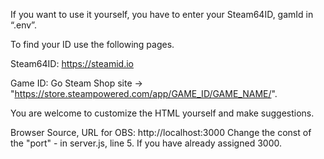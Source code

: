 If you want to use it yourself, you have to enter your Steam64ID, gamId in “.env”.

To find your ID use the following pages.

Steam64ID: https://steamid.io

Game ID: Go Steam Shop site -> "https://store.steampowered.com/app/GAME_ID/GAME_NAME/".

You are welcome to customize the HTML yourself and make suggestions.

Browser Source, URL for OBS: http://localhost:3000
Change the const of the "port" - in server.js, line 5. If you have already assigned 3000.
